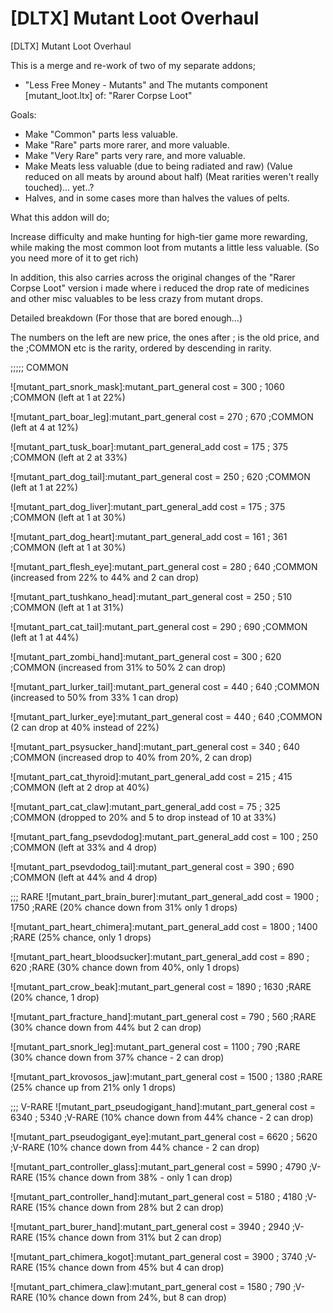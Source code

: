 # [DLTX] Mutant Loot Overhaul
[DLTX] Mutant Loot Overhaul

This is a merge and re-work of two of my separate addons;

- "Less Free Money - Mutants"
and
The mutants component [mutant_loot.ltx] of:
"Rarer Corpse Loot"


Goals:
- Make "Common" parts less valuable.
- Make "Rare" parts more rarer, and more valuable.
- Make "Very Rare" parts very rare, and more valuable.
- Make Meats less valuable (due to being radiated and raw) (Value reduced on all meats by around about half) (Meat rarities weren't really touched)... yet..?
- Halves, and in some cases more than halves the values of pelts.

What this addon will do;

Increase difficulty and make hunting for high-tier game more rewarding, while making the most common loot from mutants a little less valuable. (So you need more of it to get rich)

In addition, this also carries across the original changes of the "Rarer Corpse Loot" version i made where i reduced the drop rate of medicines and other misc valuables to be less crazy from mutant drops.





Detailed breakdown (For those that are bored enough...)


The numbers on the left are new price, the ones after ; is the old price, and the ;COMMON etc is the rarity, ordered by descending in rarity.

;;;;; COMMON

![mutant_part_snork_mask]:mutant_part_general
cost				                               = 300 ; 1060 ;COMMON (left at 1 at 22%)

![mutant_part_boar_leg]:mutant_part_general
cost				                               = 270 ; 670 ;COMMON (left at 4 at 12%)

![mutant_part_tusk_boar]:mutant_part_general_add
cost				                               = 175 ; 375 ;COMMON (left at 2 at 33%)

![mutant_part_dog_tail]:mutant_part_general
cost				                               = 250 ; 620 ;COMMON (left at 1 at 22%)

![mutant_part_dog_liver]:mutant_part_general_add
cost				                               = 175 ; 375 ;COMMON (left at 1 at 30%)

![mutant_part_dog_heart]:mutant_part_general_add
cost				                               = 161 ; 361 ;COMMON (left at 1 at 30%)

![mutant_part_flesh_eye]:mutant_part_general
cost				                               = 280 ; 640 ;COMMON (increased from 22% to 44% and 2 can drop)

![mutant_part_tushkano_head]:mutant_part_general
cost				                               = 250 ; 510 ;COMMON (left at 1 at 31%)

![mutant_part_cat_tail]:mutant_part_general
cost                                               = 290 ; 690 ;COMMON (left at 1 at 44%)

![mutant_part_zombi_hand]:mutant_part_general
cost                                               = 300 ; 620 ;COMMON (increased from 31% to 50% 2 can drop)

![mutant_part_lurker_tail]:mutant_part_general
cost				                               = 440 ; 640 ;COMMON (increased to 50% from 33% 1 can drop)

![mutant_part_lurker_eye]:mutant_part_general
cost				                               = 440 ; 640 ;COMMON (2 can drop at 40% instead of 22%)

![mutant_part_psysucker_hand]:mutant_part_general
cost				                               = 340 ; 640 ;COMMON (increased drop to 40% from 20%, 2 can drop)

![mutant_part_cat_thyroid]:mutant_part_general_add
cost				                               = 215 ; 415 ;COMMON (left at 2 drop at 40%)

![mutant_part_cat_claw]:mutant_part_general_add
cost				                               = 75 ; 325 ;COMMON (dropped to 20% and 5 to drop instead of 10 at 33%)

![mutant_part_fang_psevdodog]:mutant_part_general_add
cost				                               = 100 ; 250 ;COMMON (left at 33% and 4 drop)

![mutant_part_psevdodog_tail]:mutant_part_general
cost				                               = 390 ; 690 ;COMMON (left at 44% and 4 drop)


;;; RARE
![mutant_part_brain_burer]:mutant_part_general_add
cost				                               = 1900 ; 1750 ;RARE (20% chance down from 31% only 1 drops)

![mutant_part_heart_chimera]:mutant_part_general_add
cost				                               = 1800 ; 1400 ;RARE (25% chance, only 1 drops)

![mutant_part_heart_bloodsucker]:mutant_part_general_add
cost				                               = 890 ; 620 ;RARE (30% chance down from 40%, only 1 drops)

![mutant_part_crow_beak]:mutant_part_general
cost                                               = 1890 ; 1630 ;RARE (20% chance, 1 drop)

![mutant_part_fracture_hand]:mutant_part_general
cost                                               = 790 ; 560 ;RARE (30% chance down from 44% but 2 can drop)

![mutant_part_snork_leg]:mutant_part_general
cost				                               = 1100 ; 790 ;RARE (30% chance down from 37% chance - 2 can drop)

![mutant_part_krovosos_jaw]:mutant_part_general
cost				                               = 1500 ; 1380 ;RARE (25% chance up from 21% only 1 drops)


;;; V-RARE
![mutant_part_pseudogigant_hand]:mutant_part_general
cost				                               = 6340 ; 5340 ;V-RARE (10% chance down from 44% chance - 2 can drop)

![mutant_part_pseudogigant_eye]:mutant_part_general
cost				                               = 6620 ; 5620 ;V-RARE (10% chance down from 44% chance - 2 can drop)

![mutant_part_controller_glass]:mutant_part_general
cost				                               = 5990 ; 4790 ;V-RARE (15% chance down from 38% - only 1 can drop)

![mutant_part_controller_hand]:mutant_part_general
cost				                               = 5180 ; 4180 ;V-RARE (15% chance down from 28% but 2 can drop)

![mutant_part_burer_hand]:mutant_part_general
cost				                               = 3940 ; 2940 ;V-RARE (15% chance down from 31% but 2 can drop)

![mutant_part_chimera_kogot]:mutant_part_general
cost				                               = 3900 ; 3740 ;V-RARE (15% chance down from 45% but 4 can drop)

![mutant_part_chimera_claw]:mutant_part_general
cost				                               = 1580 ; 790 ;V-RARE (10% chance down from 24%, but 8 can drop)